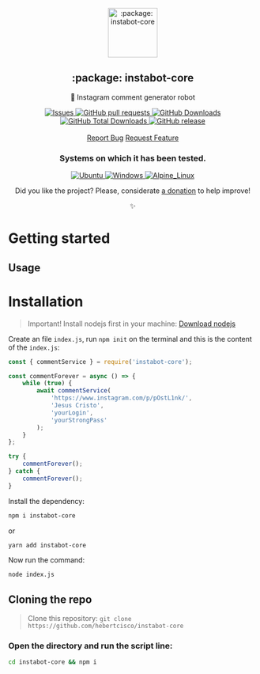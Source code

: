 <p align="center">
 <img width="100px" src="https://raw.githubusercontent.com/hebertcisco/instabot-core/main/.github/images/favicon512x512-instabot-core.png" align="center" alt=":package: instabot-core" />
 <h2 align="center">:package: instabot-core</h2>
 <p align="center">🤖 Instagram comment generator robot</p>
</p>

  <p align="center">
    <a href="https://github.com/hebertcisco/instabot-core/issues">
      <img alt="Issues" src="https://img.shields.io/github/issues/hebertcisco/instabot-core?style=flat&color=336791" />
    </a>
    <a href="https://github.com/hebertcisco/instabot-core/pulls">
      <img alt="GitHub pull requests" src="https://img.shields.io/github/issues-pr/hebertcisco/instabot-core?style=flat&color=336791" />
    </a>
     <a href="https://github.com/hebertcisco/instabot-core">
      <img alt="GitHub Downloads" src="https://img.shields.io/npm/dw/instabot-core?style=flat&color=336791" />
    </a>
    <a href="https://github.com/hebertcisco/instabot-core">
      <img alt="GitHub Total Downloads" src="https://img.shields.io/npm/dt/instabot-core?color=336791&label=Total%20downloads" />
    </a>
  <a href="https://github.com/hebertcisco/instabot-core">
      <img alt="GitHub release" src="https://img.shields.io/github/release/hebertcisco/instabot-core.svg" />
    </a>
    <br />
    <br />
  <a href="https://github.com/hebertcisco/instabot-core/issues/new/choose">Report Bug</a>
  <a href="https://github.com/hebertcisco/instabot-core/issues/new/choose">Request Feature</a>
  </p>
  <h3 align="center">Systems on which it has been tested.</h3>
 <p align="center">
  <a href="https://ubuntu.com/download">
      <img alt="Ubuntu" src="https://img.shields.io/badge/Ubuntu-E95420?style=for-the-badge&logo=ubuntu&logoColor=white" />
    </a>
  <a href="https://www.microsoft.com/pt-br/software-download/windows10">
      <img alt="Windows" src="https://img.shields.io/badge/Windows-0078D6?style=for-the-badge&logo=windows&logoColor=white" />
    </a>
  <a href="https://alpinelinux.org/">
      <img alt="Alpine_Linux" src="https://img.shields.io/badge/Alpine_Linux-0D597F?style=for-the-badge&logo=alpine-linux&logoColor=white" />
    </a>
  </p>
<p align="center">Did you like the project? Please, considerate <a href="https://www.buymeacoffee.com/hebertcisco">a donation</a> to help improve!</p>

<p align="center"><strong></strong>✨</p>


# Getting started

## Usage

# Installation

> Important! Install nodejs first in your machine: [Download nodejs](https://nodejs.org/en/download/)

Create an file `index.js`, run `npm init` on the terminal and this is the content of the `index.js`:

```js
const { commentService } = require('instabot-core');

const commentForever = async () => {
    while (true) {
        await commentService(
            'https://www.instagram.com/p/pOstL1nk/',
            'Jesus Cristo',
            'yourLogin',
            'yourStrongPass'
        );
    }
};

try {
    commentForever();
} catch {
    commentForever();
}

```
Install the dependency:

```bash
npm i instabot-core
```
or
```bash
yarn add instabot-core
```

Now run the command:
```bash
node index.js
```

## Cloning the repo
> Clone this repository: `git clone https://github.com/hebertcisco/instabot-core`

### Open the directory and run the script line:

```bash
cd instabot-core && npm i
```
